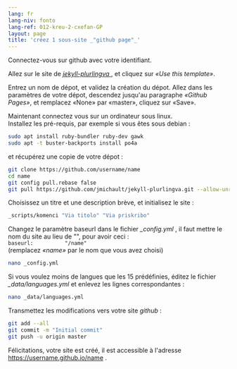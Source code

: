 ```yaml
---
lang: fr
lang-niv: fonto
lang-ref: 012-kreu-2-cxefan-GP
layout: page
title: 'créez 1 sous-site _"github page"_'
---
```


Connectez-vous sur github avec votre identifiant.  

Allez sur le site de [ _jekyll-plurlingva_ ](https://github.com/jmichault/jekyll-plurlingva), et cliquez sur _«Use this template»_.

Entrez un nom de dépot, et validez la création du dépot.
Allez dans les paramètres de votre dépot, descendez jusqu'au paragraphe _«Github Pages»_, et remplacez «None» par «master», cliquez sur «Save».

Maintenant connectez vous sur un ordinateur sous linux.  
Installez les pré-requis, par exemple si vous êtes sous debian :
```bash
sudo apt install ruby-bundler ruby-dev gawk
sudo apt -t buster-backports install po4a
```

et récupérez une copie de votre dépot :
```bash
git clone https://github.com/username/name
cd name
git config pull.rebase false
git pull https://github.com/jmichault/jekyll-plurlingva.git --allow-unrelated-histories
```

Choisissez un titre et une description brève, et initialisez le site :
```bash
_scripts/komenci "Via titolo" "Via priskribo"
```

Changez le paramètre baseurl dans le fichier _\_config.yml_ , il faut mettre le nom du site au lieu de "", pour avoir ceci :  
    `baseurl:          "/name"`  
    (remplacez _«name»_ par le nom que vous avez choisi)
```bash
nano _config.yml
```

Si vous voulez moins de langues que les 15 prédéfinies, éditez le fichier _\_data/languages.yml_ et enlevez les lignes correspondantes :
```bash
nano _data/languages.yml
```

Transmettez les modifications vers votre site _github_ :
```bash
git add --all
git commit -m "Initial commit"
git push -u origin master
```

Félicitations, votre site est créé, il est accessible à l'adresse https://username.github.io/name .

